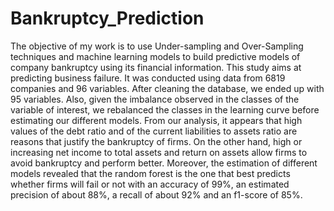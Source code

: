 # Bankruptcy_Prediction
The objective of my work is to use Under-sampling and Over-Sampling techniques and machine learning models to build predictive models of company  bankruptcy using its financial information. This study aims at predicting business failure. It was conducted using data from 6819 companies  and 96 variables. After cleaning the database, we ended up with 95 variables. Also, given the  imbalance observed in the classes of the variable of interest, we rebalanced the classes in the learning  curve before estimating our different models. From our analysis, it appears that high values of the debt ratio and of the current liabilities to assets ratio are reasons that justify the bankruptcy of  firms. On the other hand, high or increasing net income to total assets and return on assets allow firms to avoid bankruptcy and perform better. Moreover, the estimation of different models revealed that the random forest is the one that best predicts whether firms will fail or not with an  accuracy of 99%, an estimated precision of about 88%, a recall of about 92% and an f1-score of 85%.
